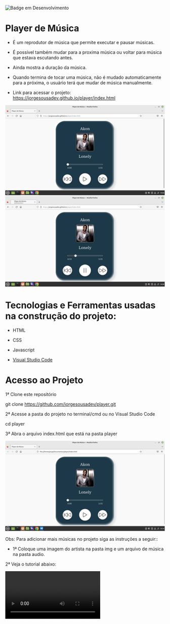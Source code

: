 ![Badge em Desenvolvimento](http://img.shields.io/static/v1?label=STATUS&message=EM%20DESENVOLVIMENTO&color=GREEN&style=for-the-badge)

# Player de Música

* É um reprodutor de música que permite executar e pausar músicas.

* É possível também mudar para a proxima música ou voltar para música que estava escutando antes. 

* Ainda mostra a duração da música.

* Quando termina de tocar uma música, não é mudado automaticamente para a próxima, o usuário terá que mudar de música manualmente.

* Link para acessar o projeto: https://jorgesousadev.github.io/player/index.html

![](/Screenshot/print.png)
![](/Screenshot/print2.png)

# Tecnologias e Ferramentas usadas na construção do projeto:

* HTML
* CSS
* Javascript

* [Visual Studio Code](https://code.visualstudio.com/)

# Acesso ao Projeto

1ª Clone este repositório

git clone https://github.com/jorgesousadev/player.git

2ª Acesse a pasta do projeto no terminal/cmd ou no Visual Studio Code

cd player

3ª Abra o arquivo index.html que está na pasta player

![](/Screenshot/print3.png)

Obs: Para adicionar mais músicas no projeto siga as instruções a seguir::

* 1ª Coloque uma imagem do artista na pasta img e um arquivo de música na pasta audio.

2ª Veja o tutorial abaixo:

![como adicionar novas músicas no player](tutorial.mp4)










